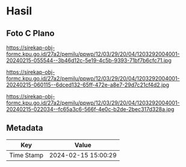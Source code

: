 # Hasil

## Foto C Plano

https://sirekap-obj-formc.kpu.go.id/27a2/pemilu/ppwp/12/03/29/20/04/1203292004001-20240215-055544--3b46d12c-5e19-4c5b-9393-71bf7b6cfc71.jpg

https://sirekap-obj-formc.kpu.go.id/27a2/pemilu/ppwp/12/03/29/20/04/1203292004001-20240215-060115--6dced132-65ff-472e-a8e7-29d7c21cf4d2.jpg

https://sirekap-obj-formc.kpu.go.id/27a2/pemilu/ppwp/12/03/29/20/04/1203292004001-20240215-022034--fc65a3c6-566f-4e0c-b2de-2bec317d328a.jpg


## Metadata

| Key        | Value               |
| ---------- | ------------------- |
| Time Stamp | 2024-02-15 15:00:29 |



